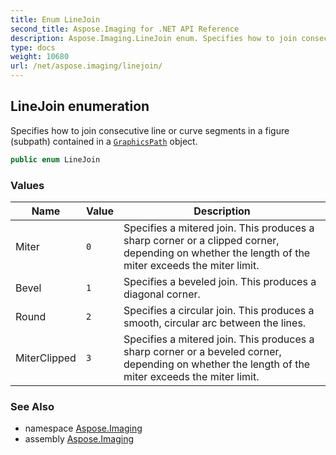 ```yaml
---
title: Enum LineJoin
second_title: Aspose.Imaging for .NET API Reference
description: Aspose.Imaging.LineJoin enum. Specifies how to join consecutive line or curve segments in a figure subpath contained in a GraphicsPath object
type: docs
weight: 10680
url: /net/aspose.imaging/linejoin/
---
```

## LineJoin enumeration

Specifies how to join consecutive line or curve segments in a figure (subpath) contained in a [`GraphicsPath`](../graphicspath/) object.

```csharp
public enum LineJoin
```

### Values

| Name | Value | Description |
| --- | --- | --- |
| Miter | `0` | Specifies a mitered join. This produces a sharp corner or a clipped corner, depending on whether the length of the miter exceeds the miter limit. |
| Bevel | `1` | Specifies a beveled join. This produces a diagonal corner. |
| Round | `2` | Specifies a circular join. This produces a smooth, circular arc between the lines. |
| MiterClipped | `3` | Specifies a mitered join. This produces a sharp corner or a beveled corner, depending on whether the length of the miter exceeds the miter limit. |

### See Also

* namespace [Aspose.Imaging](../../aspose.imaging/)
* assembly [Aspose.Imaging](../../)


